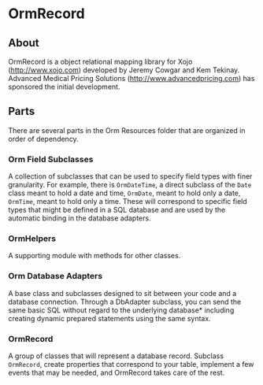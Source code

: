 # OrmRecord

## About

OrmRecord is a object relational mapping library for Xojo (http://www.xojo.com)
developed by Jeremy Cowgar and Kem Tekinay. Advanced Medical Pricing Solutions
(http://www.advancedpricing.com) has sponsored the initial development.

## Parts

There are several parts in the Orm Resources folder that are organized in order of dependency.

### Orm Field Subclasses

A collection of subclasses that can be used to specify field types with finer granularity. For example, there is `OrmDateTime`, a direct subclass of the `Date` class meant to hold a date and time, `OrmDate`, meant to hold only a date, `OrmTime`, meant to hold only a time. These will correspond to specific field types that might be defined in a SQL database and are used by the automatic binding in the database adapters.

### OrmHelpers

A supporting module with methods for other classes.

### Orm Database Adapters

A base class and subclasses designed to sit between your code and a database connection. Through a DbAdapter subclass, you can send the same basic SQL without regard to the underlying database* including creating dynamic prepared statements using the same syntax.

### OrmRecord

A group of classes that will represent a database record. Subclass `OrmRecord`, create properties that correspond to your table, implement a few events that may be needed, and OrmRecord takes care of the rest.
